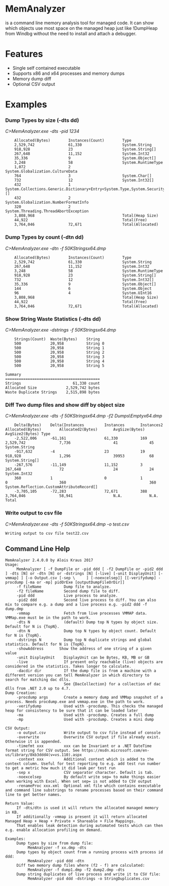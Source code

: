 # MemAnalyzer
is a command line memory analysis tool for managed code.
It can show which objects use most space on the managed heap just like !DumpHeap from Windbg without the need to install and attach a debugger. 

# Features

- Single self contained executable
- Supports x86 and x64 processes and memory dumps
- Memory dump diff
- Optional CSV output 

# Examples
### Dump Types by size (-dts dd)
*C>MemAnalyzer.exe -dts -pid 1234*

		Allocated(Bytes)        Instances(Count)        Type
		2,529,742               61,330                  System.String
		918,928                 23                      System.String[]
		267,648                 11,152                  System.Int32
		35,336                  9                       System.Object[]
		3,248                   58                      System.RuntimeType
		1,072                   2                       System.Globalization.CultureData
		764                     3                       System.Char[]
		732                     12                      System.Int32[]
		432                     1                       System.Collections.Generic.Dictionary+Entry<System.Type,System.Security.Policy.EvidenceTypeDescriptor>[]
		432                     2                       System.Globalization.NumberFormatInfo
		320                     2                       System.Threading.ThreadAbortException
		3,808,968                                       Total(Heap Size)
		44,922                                          Total(Free)
		3,764,046               72,671                  Total(Allocated)

### Dump Types by count (-dtn dd)
*C>MemAnalyzer.exe -dtn -f 50KStringsx64.dmp*

		Allocated(Bytes)        Instances(Count)        Type
		2,529,742               61,330                  System.String
		267,648                 11,152                  System.Int32
		3,248                   58                      System.RuntimeType
		918,928                 23                      System.String[]
		732                     12                      System.Int32[]
		35,336                  9                       System.Object[]
		144                     6                       System.Object
		96                      4                       System.UInt16
		3,808,968                                       Total(Heap Size)
		44,922                                          Total(Free)
		3,764,046               72,671                  Total(Allocated)

### Show String Waste Statistics (-dts dd)
*C>MemAnalyzer.exe -dstrings -f 50KStringsx64.dmp*

		Strings(Count)  Waste(Bytes)    String
		500             20,958          String 0
		500             20,958          String 1
		500             20,958          String 2
		500             20,958          String 3
		500             20,958          String 4
		500             20,958          String 5

	Summary
	==========================================
	Strings                       61,330 count
	Allocated Size             2,529,742 bytes
	Waste Duplicate Strings    2,515,898 bytes

### Diff Two dump files and show diff by object size
*C>MemAnalyzer.exe  -dts -f 50KStringsx64.dmp -f2 Dumps\Emptyx64.dmp*

		Delta(Bytes)    Delta(Instances         Instances       Instances2      Allocated(Bytes)        Allocated2(Bytes)       AvgSize(Bytes)  AvgSize2(Bytes) Type
		-2,522,006      -61,161                 61,330          169             2,529,742               7,736                   41              45              System.String
		-917,632        -4                      23              19              918,928                 1,296                   39953           68              System.String[]
		-267,576        -11,149                 11,152          3               267,648                 72                      24              24              System.Int32
		360             1                       0               1               0                       360                                     360             System.Reflection.CustomAttributeRecord[]
		-3,705,105      -72,283                 72,671          388             3,764,046               58,941                  N.A.            N.A.            Total

### Write output to csv file
*C>MemAnalyzer.exe  -dts -f 50KStringsx64.dmp -o test.csv*

	Writing output to csv file test22.csv

## Command Line Help

	MemAnalyzer 2.4.0.0 by Alois Kraus 2017
	Usage: 
		 MemAnalyzer [ -f DumpFile or -pid ddd [ -f2 DumpFile or -pid2 ddd ] -dts [N] or -dtn [N] or -dstrings [N] [-live] [-unit DisplayUnit] [-vmmap] ] [-o Output.csv [-sep \     ] [-noexcelsep]] [[-verifydump] -procdump [-ma or -mp] pidOrExe [outputDumpFileOrDir]] 
		 -f fileName          Dump file to analyze.
		 -f2 fileName         Second dump file to diff.
		 -pid ddd             Live process to analyze.
		 -pid2 ddd            Second live process to diff. You can also mix to compare e.g. a dump and a live process e.g. -pid2 ddd -f dump.dmp
		 -vmmap               Fetch from live processes VMMAP data. VMMap.exe must be in the path to work.
		 -dts N               (default) Dump top N types by object size. Default for N is {TopN}.
		 -dtn N               Dump top N types by object count. Default for N is {TopN}.
		 -dstrings N          Dump top N duplicate strings and global statistics. Default for N is {TopN}.
		 -showAddress       Show the address of one string of a given value
		 -unit DisplayUnit    DisplayUnit can be Bytes, KB, MB or GB
		 -live                If present only reachable (live) objects are considered in the statistics. Takes longer to calculate.
		 -dacdir dir          If the dump file is from a machine with a different version you can tell MemAnalyzer in which directory to search for matching dac dlls.
							  See {DacCollection} for a collection of dac dlls from .NET 2.0 up to 4.7.
	Dump Creation:
		 -procdump args       Create a memory dump and VMMap snapshot of a process. Needs procdump.exe and vmmap.exe in the path to work.
		 -verifydump          Used with -procdump. This checks the managed heap for consistency to be sure that it can be loaded later
		 -ma                  Used with -procdump. Creates a full dump
		 -mp                  Used with -procdump. Creates a mini dump

	CSV Output:
		 -o output.csv        Write output to csv file instead of console
		 -overwrite           Overwrite CSV output if file already exist. Otherwise it is appended.
		 -timefmt xxx         xxx can be Invariant or a .NET DateTime format string for CSV output. See https://msdn.microsoft.com/en-us/library/8kb3ddd4(v=vs.110).aspx 
		 -context xxx         Additional context which is added to the context column. Useful for test reporting to e.g. add test run number to get a metric how much it did leak per test run
		 -sep x               CSV separator character. Default is tab.
		 -noexcelsep          By default write sep= to make things easier when working with Excel. When set sep= is not added to CSV output 
		 -renameProc xxx.xml  Optional xml file which contains executable and command line substrings to rename processes based on their command line to get better names.

	Return Value:
		 If -dts/dtn is used it will return the allocated managed memory in KB.
		 If additionally -vmmap is present it will return allocated Managed Heap + Heap + Private + Shareable + File Mappings.
		 That enables leak detection during automated tests which can then e.g. enable allocation profiling on demand.

	Examples:
		 Dump types by size from dump file:
			  MemAnalyzer -f xx.dmp -dts
		 Dump types by object count from a running process with process id ddd:
			  MemAnalyzer -pid ddd -dtn
		 Diff two memory dump files where (f2 - f) are calculated:
			  MemAnalyzer -f dump1.dmp -f2 dump2.dmp -dts
		 Dump string duplicates of live process and write it to CSV file:
			  MemAnalyzer -pid ddd -dstrings -o StringDuplicates.csv

